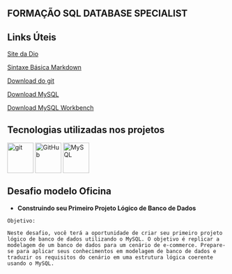 ## FORMAÇÃO SQL DATABASE SPECIALIST



## Links Úteis

[Site da Dio](https://dio.me/)

[Sintaxe Básica Markdown](https://www.markdownguide.org/basic-syntax/)

[Download do git](https://git-scm.com/downloads)

[Download MySQL](https://dev.mysql.com/downloads/mysql/8.0.html)

[Download MySQL Workbench](https://dev.mysql.com/downloads/workbench/)



## Tecnologias utilizadas nos projetos

<div style="display: inline_block">
<img align="center" alt="git" height="70" width="60" src="https://cdn.jsdelivr.net/gh/devicons/devicon/icons/git/git-original-wordmark.svg"/>
<img align="center" alt="GitHub" height="70" width="60" src="https://cdn.jsdelivr.net/gh/devicons/devicon/icons/github/github-original-wordmark.svg" />
<img align="center" alt="MySQL" height="70" width="60"  src="https://cdn.jsdelivr.net/gh/devicons/devicon/icons/mysql/mysql-original-wordmark.svg" />
</div>




## Desafio modelo Oficina 

- **Construindo seu Primeiro Projeto Lógico de Banco de Dados**

```
Objetivo:

Neste desafio, você terá a oportunidade de criar seu primeiro projeto lógico de banco de dados utilizando o MySQL. O objetivo é replicar a modelagem de um banco de dados para um cenário de e-commerce. Prepare-se para aplicar seus conhecimentos em modelagem de banco de dados e traduzir os requisitos do cenário em uma estrutura lógica coerente usando o MySQL.

```

